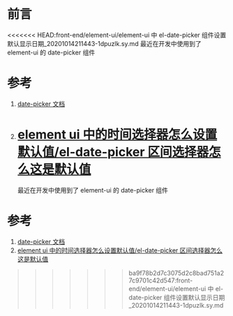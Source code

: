 # 前言

<<<<<<< HEAD:front-end/element-ui/element-ui 中 el-date-picker 组件设置默认显示日期_20201014211443-1dpuzlk.sy.md
最近在开发中使用到了 element-ui 的 date-picker 组件

# 参考

1. [date-picker 文档](https://element.eleme.cn/#/zh-CN/component/date-picker)
2. [element ui 中的时间选择器怎么设置默认值/el-date-picker 区间选择器怎么这是默认值](https://www.cnblogs.com/antyhouse/p/10049609.html)
   =======
   最近在开发中使用到了 element-ui 的 date-picker 组件

# 参考

1. [date-picker 文档](https://element.eleme.cn/#/zh-CN/component/date-picker)
2. [element ui 中的时间选择器怎么设置默认值/el-date-picker 区间选择器怎么这是默认值](https://www.cnblogs.com/antyhouse/p/10049609.html)

>>>>>>> ba9f78b2d7c3075d2c8bad751a27c9701c42d547:front-end/element-ui/element-ui 中 el-date-picker 组件设置默认显示日期_20201014211443-1dpuzlk.sy.md
>>>>>>>
>>>>>>
>>>>>
>>>>
>>>
>>
